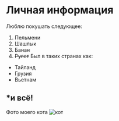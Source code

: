 # Личная информация
Люблю покушать следующее:
1. Пельмени
2. Шашлык
3. Банан
4. ~~Рулет~~
Был в таких странах как:
- Тайланд
- Грузия
- Вьетнам
## *и всё!
Фото моего кота
![кот](blob:https://web.whatsapp.com/623c344a-1a84-47e0-819c-bee0bfffa4ff)